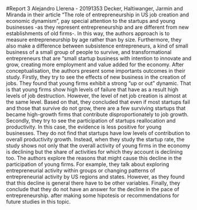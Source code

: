 #Report 3
Alejandro Llerena - 20191353
Decker, Haltiwanger, Jarmin and Miranda in their article “The role of entrepreneurship in US job creation and economic dynamism”, pay special attention to the startups and young businesses -as they represent entrepreneurship and are different from new establishments of old firms-. In this way, the authors approach is to measure entrepreneurship by age rather than by size. Furthermore, they also make a difference between subsistence entrepreneurs, a kind of small business of a small group of people to survive, and transformational entrepreneurs that are “small startup business with intention to innovate and grow, creating more employment and value added for the economy. After conceptualisation, the authors present some importants outcomes in their study. 
Firstly, they try to see the effects of new business in the creation of jobs. They found that young firms exhibit a strong “up or out” dynamic. That is that young firms show high levels of failure that have as a result high levels of job destruction. However, the level of net job creation is almost at the same level. Based on that, they concluded that even if most startups fail and those that survive do not grow, there are a few surviving startups that became high-growth firms that contribute disproportionately to job growth. 
Secondly, they try to see the participation of startups reallocation and productivity. In this case, the evidence is less positive for young businesses. They do not find that startups have low levels of contribution to overall productivity growth. Instead, when they study the startup rate, the study shows not only that the overall activity of young firms in the economy is declining but the share of activities for which they account is declining too. 
The authors explore the reasons that might cause this decline in the participation of young firms. For example, they talk about exploring entrepreneurial activity within groups or changing patterns of entrepreneurial activity by US regions and states. However, as they found that this decline is general there have to be other variables. Finally, they conclude that they do not have an answer for the decline in the pace of entrepreneurship. after making some hipotesis or recommendations for future studies in this topic. 
